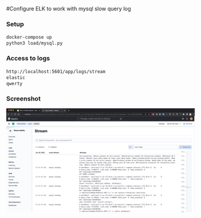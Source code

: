 #Configure ELK to work with mysql slow query log


### Setup

```
docker-compose up
python3 load/mysql.py
```

### Access to logs
```
http://localhost:5601/app/logs/stream
elastic
qwerty
```

### Screenshot
![Kibana](./screenshots/elk.png?raw=true "Kibana")